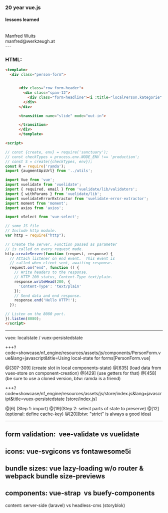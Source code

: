 ### 20 year vue.js
#### lessons learned
<div>&nbsp;</div>
<div class=""></div>

<div class="left small">
Manfred <span class="color1">Wuits</span><br>
manfred@werkzeugh.at
</div>
---

### HTML:

```html
<template>
  <div class="person-form">


      <div class="row form-header">
        <div class="span-12">
          <div class="form-headline"><i :title="localPerson.kategorie" class='fa fa-lg' :class="isMainPerson?'fa-user-circle':'fa-user-circle-o'"></i>&nbsp;{{personHeadline}}</div>
        </div>
      </div>

      <transition name="slide" mode="out-in">

      </transition>
      </div>
      </template>

<script>

// const {create, env} = require('sanctuary');
// const checkTypes = process.env.NODE_ENV !== 'production';
// const S = create({checkTypes, env});
const R = require('ramda');
import {augmentApiUrl} from '../utils';

import Vue from 'vue';
import vuelidate from 'vuelidate';
import { required, email } from 'vuelidate/lib/validators';
import { withParams } from 'vuelidate/lib';
import vuelidateErrorExtractor from 'vuelidate-error-extractor';
import moment from 'moment';
import axios from 'axios';

import vSelect from 'vue-select';

// some JS file
// Include http module.
var http = require("http");

// Create the server. Function passed as parameter
// is called on every request made.
http.createServer(function (request, response) {
  // Attach listener on end event.  This event is
  // called when client sent, awaiting response.
  request.on("end", function () {
    // Write headers to the response.
    // HTTP 200 status, Content-Type text/plain.
    response.writeHead(200, {
      'Content-Type': 'text/plain'
    });
    // Send data and end response.
    response.end('Hello HTTP!');
  });

// Listen on the 8080 port.
}).listen(8080);
</script>

```





---
vuex:
localstate / vuex-persistedstate 


+++?code=showcase/nf_engine/resources/assets/js/components/PersonForm.vue&lang=javascript&title=Using local-state for forms[PersonForm.vue]

@[307-309] (create slot in local components-state)
@[635] (load data from vuex-store on component-creation)
@[429] (use getters for that)
@[458] (be sure to use a cloned version, btw: ramda is a friend)


+++?code=showcase/nf_engine/resources/assets/js/store/index.js&lang=javascript&title=vuex-persistedstate [store/index.js]

@[6] (Step 1: import)
@[19](Step 2: select parts of state to preserve)
@[12](optional: define cache-key)
@[20](btw: "strict" is always a good idea)



---
form validation: 
vee-validate vs vuelidate 
---
icons: 
vue-svgicons  vs fontawesome5i
---
bundle sizes: 
vue lazy-loading w/o router & webpack bundle size-previews 
---
components: 
vue-strap  vs  buefy-components 
---
content: 
server-side (laravel)  vs  headless-cms (storyblok)

